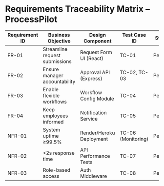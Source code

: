 # Requirements Traceability Matrix – ProcessPilot

| Requirement ID | Business Objective | Design Component | Test Case ID | Status |
|----------------|--------------------|------------------|--------------|--------|
| FR-01 | Streamline request submissions | Request Form UI (React) | TC-01 | Pending |
| FR-02 | Ensure manager accountability | Approval API (Express) | TC-02, TC-03 | Pending |
| FR-03 | Enable flexible workflows | Workflow Config Module | TC-04 | Pending |
| FR-04 | Keep employees informed | Notification Service | TC-05 | Pending |
| NFR-01 | System uptime ≥99.5% | Render/Heroku Deployment | TC-06 (Monitoring) | Pending |
| NFR-02 | <2s response time | API Performance Tests | TC-07 | Pending |
| NFR-03 | Role-based access | Auth Middleware | TC-08 | Pending |
